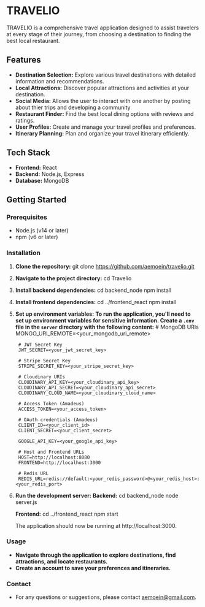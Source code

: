 # TRAVELIO

TRAVELIO is a comprehensive travel application designed to assist travelers at every stage of their journey, from choosing a destination to finding the best local restaurant.

## Features

- **Destination Selection:** Explore various travel destinations with detailed information and recommendations.
- **Local Attractions:** Discover popular attractions and activities at your destination.
- **Social Media:** Allows the user to interact with one another by posting about thier trips and developing a community
- **Restaurant Finder:** Find the best local dining options with reviews and ratings.
- **User Profiles:** Create and manage your travel profiles and preferences.
- **Itinerary Planning:** Plan and organize your travel itinerary efficiently.

## Tech Stack

- **Frontend:** React
- **Backend:** Node.js, Express
- **Database:** MongoDB

## Getting Started

### Prerequisites

- Node.js (v14 or later)
- npm (v6 or later)

### Installation

1. **Clone the repository:**
    git clone https://github.com/aemoein/travelio.git

2. **Navigate to the project directory:**
    cd Travelio

3. **Install backend dependencies:**
    cd backend_node
    npm install

4. **Install frontend dependencies:**
    cd ../frontend_react
    npm install

5. **Set up environment variables:**
    **To run the application, you'll need to set up environment variables for sensitive information. Create a `.env` file in the `server` directory with the following content:**
        # MongoDB URIs
        MONGO_URI_REMOTE=<your_mongodb_uri_remote>

        # JWT Secret Key
        JWT_SECRET=<your_jwt_secret_key>

        # Stripe Secret Key
        STRIPE_SECRET_KEY=<your_stripe_secret_key>

        # Cloudinary URIs
        CLOUDINARY_API_KEY=<your_cloudinary_api_key>
        CLOUDINARY_API_SECRET=<your_cloudinary_api_secret>
        CLOUDINARY_CLOUD_NAME=<your_cloudinary_cloud_name>

        # Access Token (Amadeus)
        ACCESS_TOKEN=<your_access_token>

        # OAuth credentials (Amadeus)
        CLIENT_ID=<your_client_id>
        CLIENT_SECRET=<your_client_secret>

        GOOGLE_API_KEY=<your_google_api_key>

        # Host and Frontend URLs
        HOST=http://localhost:8080
        FRONTEND=http://localhost:3000

        # Redis URL
        REDIS_URL=redis://default:<your_redis_password>@<your_redis_host>:<your_redis_port>


6. **Run the development server:**
    **Backend:**
        cd backend_node
        node server.js
    
    **Frontend:**
        cd ../frontend_react
        npm start

    The application should now be running at http://localhost:3000.

### Usage
- **Navigate through the application to explore destinations, find attractions, and locate restaurants.**
- **Create an account to save your preferences and itineraries.**

### Contact
- For any questions or suggestions, please contact aemoein@gmail.com.